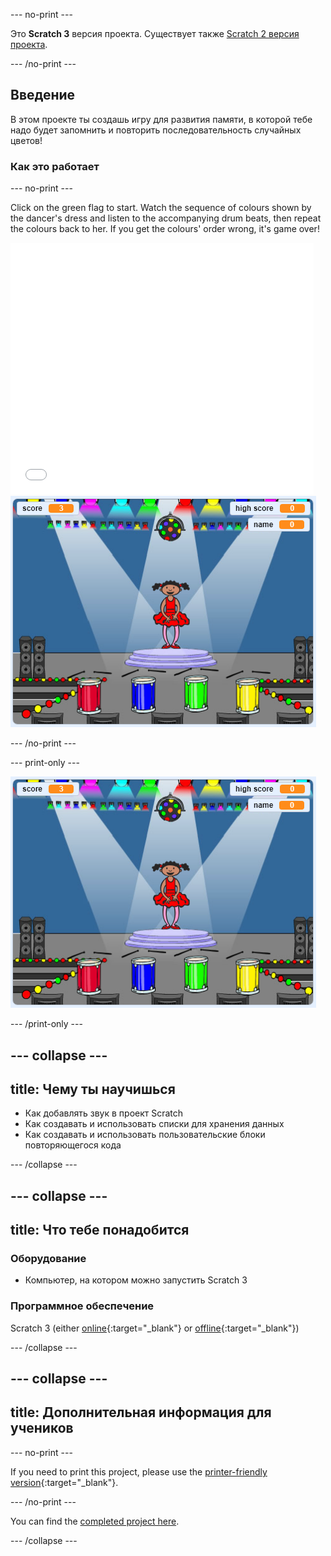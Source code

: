 \--- no-print \---

Это **Scratch 3** версия проекта. Существует также [Scratch 2 версия проекта](https://projects.raspberrypi.org/en/projects/memory-scratch2).

\--- /no-print \---

## Введение

В этом проекте ты создашь игру для развития памяти, в которой тебе надо будет запомнить и повторить последовательность случайных цветов!

### Как это работает

\--- no-print \---

Click on the green flag to start. Watch the sequence of colours shown by the dancer's dress and listen to the accompanying drum beats, then repeat the colours back to her. If you get the colours' order wrong, it's game over!

<div class="scratch-preview">
  <iframe allowtransparency="true" width="485" height="402" src="//scratch.mit.edu/projects/embed/284452634/?autostart=false" frameborder="0" allowfullscreen scrolling="no" mark="crwd-mark"></iframe> <img src="images/screenshot.png" />
</div>

\--- /no-print \---

\--- print-only \---

![screenshot of finished game](images/screenshot.png)

\--- /print-only \---

## \--- collapse \---

## title: Чему ты научишься

+ Как добавлять звук в проект Scratch
+ Как создавать и использовать списки для хранения данных
+ Как создавать и использовать пользовательские блоки повторяющегося кода

\--- /collapse \---

## \--- collapse \---

## title: Что тебе понадобится

### Оборудование

+ Компьютер, на котором можно запустить Scratch 3

### Программное обеспечение

Scratch 3 (either [online](https://rpf.io/scratchon){:target="_blank"} or [offline](https://rpf.io/scratchoff){:target="_blank"})

\--- /collapse \---

## \--- collapse \---

## title: Дополнительная информация для учеников

\--- no-print \---

If you need to print this project, please use the [printer-friendly version](https://projects.raspberrypi.org/en/projects/memory/print){:target="_blank"}.

\--- /no-print \---

You can find the [completed project here](http://rpf.io/p/en/memory-get).

\--- /collapse \---